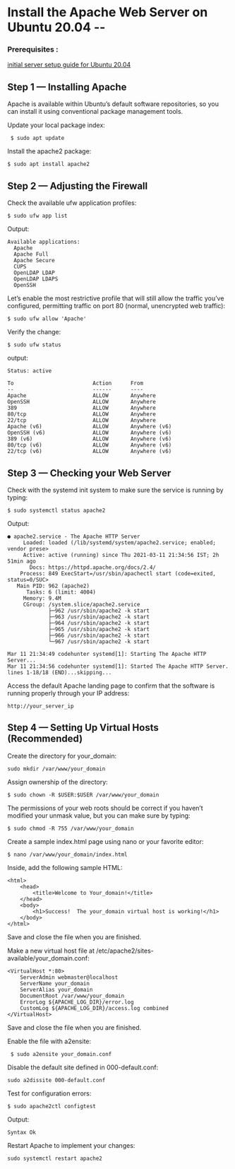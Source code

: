 
# Install the Apache Web Server on Ubuntu 20.04 --

### Prerequisites :
[initial server setup guide for Ubuntu 20.04](https://www.digitalocean.com/community/tutorials/initial-server-setup-with-ubuntu-18-04)

## Step 1 — Installing Apache

Apache is available within Ubuntu’s default software repositories, so you can install it using conventional package management tools.

Update your local package index:

```
 $ sudo apt update
 ```
 
 Install the apache2 package:
 
 ```
 $ sudo apt install apache2
```

## Step 2 — Adjusting the Firewall

Check the available ufw application profiles: 

```
$ sudo ufw app list
```
Output:

```
Available applications:
  Apache
  Apache Full
  Apache Secure
  CUPS
  OpenLDAP LDAP
  OpenLDAP LDAPS
  OpenSSH
  ```
  
  Let’s enable the most restrictive profile that will still allow the traffic you’ve configured, permitting traffic on port 80 (normal, unencrypted web traffic): 
  
  ```
  $ sudo ufw allow 'Apache'
```

Verify the change:

```
$ sudo ufw status
```
output:

```
Status: active

To                         Action      From
--                         ------      ----
Apache                     ALLOW       Anywhere                  
OpenSSH                    ALLOW       Anywhere                  
389                        ALLOW       Anywhere                  
80/tcp                     ALLOW       Anywhere                  
22/tcp                     ALLOW       Anywhere                  
Apache (v6)                ALLOW       Anywhere (v6)             
OpenSSH (v6)               ALLOW       Anywhere (v6)             
389 (v6)                   ALLOW       Anywhere (v6)             
80/tcp (v6)                ALLOW       Anywhere (v6)             
22/tcp (v6)                ALLOW       Anywhere (v6)             

```

## Step 3 — Checking your Web Server

Check with the systemd init system to make sure the service is running by typing:

```
$ sudo systemctl status apache2
```
Output:

```
● apache2.service - The Apache HTTP Server
     Loaded: loaded (/lib/systemd/system/apache2.service; enabled; vendor prese>
     Active: active (running) since Thu 2021-03-11 21:34:56 IST; 2h 51min ago
       Docs: https://httpd.apache.org/docs/2.4/
    Process: 849 ExecStart=/usr/sbin/apachectl start (code=exited, status=0/SUC>
   Main PID: 962 (apache2)
      Tasks: 6 (limit: 4004)
     Memory: 9.4M
     CGroup: /system.slice/apache2.service
             ├─962 /usr/sbin/apache2 -k start
             ├─963 /usr/sbin/apache2 -k start
             ├─964 /usr/sbin/apache2 -k start
             ├─965 /usr/sbin/apache2 -k start
             ├─966 /usr/sbin/apache2 -k start
             └─967 /usr/sbin/apache2 -k start

Mar 11 21:34:49 codehunter systemd[1]: Starting The Apache HTTP Server...
Mar 11 21:34:56 codehunter systemd[1]: Started The Apache HTTP Server.
lines 1-18/18 (END)...skipping...

```

Access the default Apache landing page to confirm that the software is running properly through your IP address:

```
http://your_server_ip
```

## Step 4 — Setting Up Virtual Hosts (Recommended)

Create the directory for your_domain:

```
sudo mkdir /var/www/your_domain
```
Assign ownership of the directory:

```
$ sudo chown -R $USER:$USER /var/www/your_domain
```

The permissions of your web roots should be correct if you haven’t modified your unmask value, but you can make sure by typing:

```
$ sudo chmod -R 755 /var/www/your_domain
```

Create a sample index.html page using nano or your favorite editor:

```
$ nano /var/www/your_domain/index.html
```

Inside, add the following sample HTML:

```
<html>
    <head>
        <title>Welcome to Your_domain!</title>
    </head>
    <body>
        <h1>Success!  The your_domain virtual host is working!</h1>
    </body>
</html>
```

Save and close the file when you are finished.

Make a new virtual host file at /etc/apache2/sites-available/your_domain.conf: 

```
<VirtualHost *:80>
    ServerAdmin webmaster@localhost
    ServerName your_domain
    ServerAlias your_domain
    DocumentRoot /var/www/your_domain
    ErrorLog ${APACHE_LOG_DIR}/error.log
    CustomLog ${APACHE_LOG_DIR}/access.log combined
</VirtualHost>
```

Save and close the file when you are finished.

Enable the file with a2ensite: 

```
 $ sudo a2ensite your_domain.conf
```

Disable the default site defined in 000-default.conf:

```
sudo a2dissite 000-default.conf

```

Test for configuration errors: 

```
$ sudo apache2ctl configtest
```
Output:
```
Syntax Ok
```

Restart Apache to implement your changes:

```
sudo systemctl restart apache2
```
